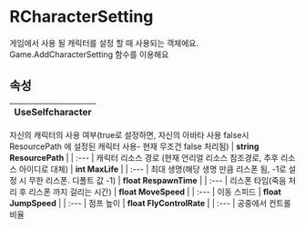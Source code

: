 # **RCharacterSetting**

게임에서 사용 될 캐릭터를 설정 할 때 사용되는 객체에요. Game.AddCharacterSetting 함수를 이용해요 
## **속성**

| **UseSelfcharacter** |
| :--- |
자신의 캐릭터의 사용 여부(true로 설정하면, 자신의 아바타 사용 false시 ResourcePath 에 설정된 캐릭터 사용- 현재 무조건 false 처리됨) 
| **string ResourcePath** |
| :--- |
캐릭터 리소스 경로 (현재 언리얼 리소스 참조경로, 추후 리소스 아이디로 대체) 
| **int MaxLife** |
| :--- |
최대 생명(해당 생명 만큼 리스폰 됨, -1로 설정 시 무한 리스폰. 디폴트 값 -1) 
| **float RespawnTime** |
| :--- |
리스폰 타임(죽음 처리 후 리스폰 까지 걸리는 시간) 
| **float MoveSpeed** |
| :--- |
이동 스피드 
| **float JumpSpeed** |
| :--- |
점프 높이 
| **float FlyControlRate** |
| :--- |
공중에서 컨트롤 비율 
